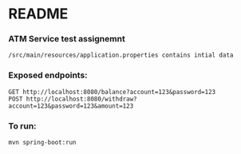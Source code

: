 # README #

### ATM Service test assignemnt ###

	/src/main/resources/application.properties contains intial data
	
### Exposed endpoints:

	GET http://localhost:8080/balance?account=123&password=123
	POST http://localhost:8080/withdraw?account=123&password=123&amount=123
	
### To run: ###

	mvn spring-boot:run
